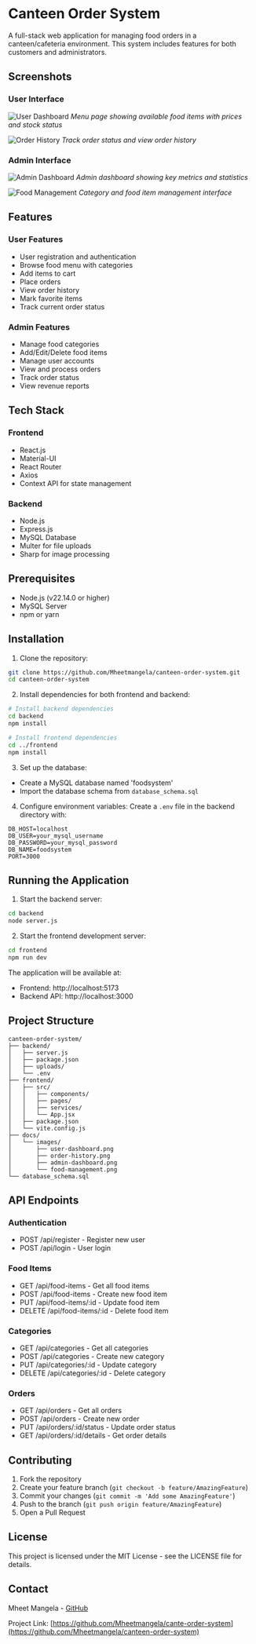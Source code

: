 # Canteen Order System

A full-stack web application for managing food orders in a canteen/cafeteria environment. This system includes features for both customers and administrators.

## Screenshots

### User Interface

![User Dashboard](https://github.com/Mheetmangela/canteen-order-system/raw/main/docs/images/user-dashboard.png)
_Menu page showing available food items with prices and stock status_

![Order History](https://github.com/Mheetmangela/canteen-order-system/raw/main/docs/images/order-history.png)
_Track order status and view order history_

### Admin Interface

![Admin Dashboard](https://github.com/Mheetmangela/canteen-order-system/raw/main/docs/images/admin-dashboard.png)
_Admin dashboard showing key metrics and statistics_

![Food Management](https://github.com/Mheetmangela/canteen-order-system/raw/main/docs/images/food-management.png)
_Category and food item management interface_

## Features

### User Features

- User registration and authentication
- Browse food menu with categories
- Add items to cart
- Place orders
- View order history
- Mark favorite items
- Track current order status

### Admin Features

- Manage food categories
- Add/Edit/Delete food items
- Manage user accounts
- View and process orders
- Track order status
- View revenue reports

## Tech Stack

### Frontend

- React.js
- Material-UI
- React Router
- Axios
- Context API for state management

### Backend

- Node.js
- Express.js
- MySQL Database
- Multer for file uploads
- Sharp for image processing

## Prerequisites

- Node.js (v22.14.0 or higher)
- MySQL Server
- npm or yarn

## Installation

1. Clone the repository:

```bash
git clone https://github.com/Mheetmangela/canteen-order-system.git
cd canteen-order-system
```

2. Install dependencies for both frontend and backend:

```bash
# Install backend dependencies
cd backend
npm install

# Install frontend dependencies
cd ../frontend
npm install
```

3. Set up the database:

- Create a MySQL database named 'foodsystem'
- Import the database schema from `database_schema.sql`

4. Configure environment variables:
   Create a `.env` file in the backend directory with:

```
DB_HOST=localhost
DB_USER=your_mysql_username
DB_PASSWORD=your_mysql_password
DB_NAME=foodsystem
PORT=3000
```

## Running the Application

1. Start the backend server:

```bash
cd backend
node server.js
```

2. Start the frontend development server:

```bash
cd frontend
npm run dev
```

The application will be available at:

- Frontend: http://localhost:5173
- Backend API: http://localhost:3000

## Project Structure

```
canteen-order-system/
├── backend/
│   ├── server.js
│   ├── package.json
│   ├── uploads/
│   └── .env
├── frontend/
│   ├── src/
│   │   ├── components/
│   │   ├── pages/
│   │   ├── services/
│   │   └── App.jsx
│   ├── package.json
│   └── vite.config.js
├── docs/
│   └── images/
│       ├── user-dashboard.png
│       ├── order-history.png
│       ├── admin-dashboard.png
│       └── food-management.png
└── database_schema.sql
```

## API Endpoints

### Authentication

- POST /api/register - Register new user
- POST /api/login - User login

### Food Items

- GET /api/food-items - Get all food items
- POST /api/food-items - Create new food item
- PUT /api/food-items/:id - Update food item
- DELETE /api/food-items/:id - Delete food item

### Categories

- GET /api/categories - Get all categories
- POST /api/categories - Create new category
- PUT /api/categories/:id - Update category
- DELETE /api/categories/:id - Delete category

### Orders

- GET /api/orders - Get all orders
- POST /api/orders - Create new order
- PUT /api/orders/:id/status - Update order status
- GET /api/orders/:id/details - Get order details

## Contributing

1. Fork the repository
2. Create your feature branch (`git checkout -b feature/AmazingFeature`)
3. Commit your changes (`git commit -m 'Add some AmazingFeature'`)
4. Push to the branch (`git push origin feature/AmazingFeature`)
5. Open a Pull Request

## License

This project is licensed under the MIT License - see the LICENSE file for details.

## Contact

Mheet Mangela - [GitHub](https://github.com/Mheetmangela)

Project Link: [https://github.com/Mheetmangela/cante-order-system](https://github.com/Mheetmangela/canteen-order-system)
